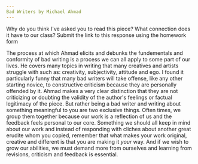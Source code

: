 ```yaml
---
Bad Writers by Michael Ahmad
---
```

Why do you think I've asked you to read this piece? 
What connection does it have to our class? 
Submit the link to this response using the homework form


The process at which Ahmad elicits and debunks the fundementals and conformity of bad writing is a process we can all
apply to some part of our lives. He covers many topics in writing that many creatives and artists struggle with
such as: creativity, subjectivity, attitude and ego. I found it particularly funny that many bad writers will take offense, 
like any other starting novice, to constructive criticism because they are personally offended by it. Ahmad makes a very 
clear distinction that they are not criticizing or doubting the validity of the author's feelings or factual legitimacy of 
the piece. But rather being a bad writer and writing about something meaningful to you are two exclusive things. Often times, 
we group them together because our work is a reflection of us and the feedback feels personal to our core. Something we should
all keep in mind about our work and instead of responding with cliches about another great erudite whom you copied, remember
that what makes your work original, creative and different is that you are making it _your_ way. And if we wish to grow our 
abilities, we must demand more from ourselves and learning from revisions, criticism and feedback is essential. 

